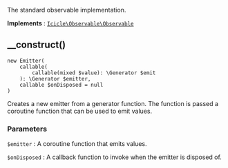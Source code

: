 The standard observable implementation.

**Implements**
:   [`Icicle\Observable\Observable`](Observable.md)


## __construct()

    new Emitter(
        callable(
            callable(mixed $value): \Generator $emit
        ): \Generator $emitter,
        callable $onDisposed = null
    )

Creates a new emitter from a generator function. The function is passed a coroutine function that can be used to emit values.

### Parameters
`$emitter`
:   A coroutine function that emits values.

`$onDisposed`
:   A callback function to invoke when the emitter is disposed of.
